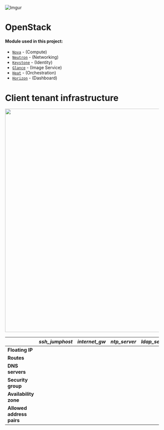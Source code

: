 ![Imgur](https://i.imgur.com/30HoYoj.png)



# OpenStack

#### Module used in this project:


* [`Nova`](https://opendev.org/openstack/puppet-nova/) -  (Compute)
* [`Neutron`](https://opendev.org/openstack/puppet-neutron/) - (Networking)
* [`Keystone`](https://opendev.org/openstack/puppet-keystone/) - (Identity)
* [`Glance`](https://opendev.org/openstack/puppet-glance/) - (Image Service)
* [`Heat`](https://opendev.org/openstack/puppet-heat/) - (Orchestration)
* [`Horizon`](https://opendev.org/openstack/puppet-horizon/) - (Dashboard)



# Client tenant infrastructure

<div align="center"><img src="https://imgur.com/wpuuXzH.png" width="700" height="730"></div>









|                           | *ssh_jumphost* | *internet_gw* | *ntp_server* | *ldap_server* | *dns_server* |
| :------------------------ | -------------- | ------------- | ------------ | ------------- | ------------ |
| **Floating IP**           |                |               |              |               |              |
| **Routes**                |                |               |              |               |              |
| **DNS servers**           |                |               |              |               |              |
| **Security group**        |                |               |              |               |              |
| **Availability zone**     |                |               |              |               |              |
| **Allowed address pairs** |                |               |              |               |              |
